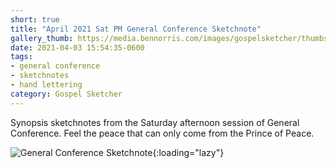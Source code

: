 ```yaml
---
short: true
title: "April 2021 Sat PM General Conference Sketchnote"
gallery_thumb: https://media.bennorris.com/images/gospelsketcher/thumbs/apr-21-2-sat-pm.jpg
date: 2021-04-03 15:54:35-0600
tags:
- general conference
- sketchnotes
- hand lettering
category: Gospel Sketcher
---
```


Synopsis sketchnotes from the Saturday afternoon session of General Conference. Feel the peace that can only come from the Prince of Peace.

![General Conference Sketchnote](https://media.bennorris.com/images/gospelsketcher/general-conference/apr-2021/apr-21-2-sat-pm.jpg){:loading="lazy"}
